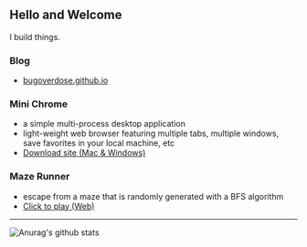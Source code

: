 ## Hello and Welcome

I build things.

### Blog

- [bugoverdose.github.io](https://bugoverdose.github.io/)

### Mini Chrome 
  - a simple multi-process desktop application
  - light-weight web browser featuring multiple tabs, multiple windows, save favorites in your local machine, etc
  - [Download site (Mac & Windows)](https://bugoverdose.github.io/download-mini-chrome/)

### Maze Runner 
  - escape from a maze that is randomly generated with a BFS algorithm
  - [Click to play (Web)](https://gifted-tereshkova-28d1b9.netlify.app/)

---

![Anurag's github stats](https://github-readme-stats.vercel.app/api?username=bugoverdose&count_private=true&show_icons=true)
